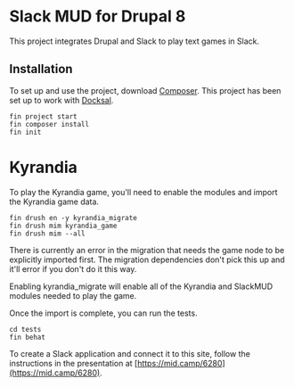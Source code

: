 # Slack MUD for Drupal 8

This project integrates Drupal and Slack to play text games in Slack.

## Installation

To set up and use the project, download [Composer](https://getcomposer.org/). This project has been set up to work with [Docksal](https://docksal.io).

```
fin project start
fin composer install
fin init
```

# Kyrandia

To play the Kyrandia game, you'll need to enable the modules and import the Kyrandia game data.

```
fin drush en -y kyrandia_migrate
fin drush mim kyrandia_game
fin drush mim --all
```

There is currently an error in the migration that needs the game node to be explicitly imported first. The migration dependencies don't pick this up and it'll error if you don't do it this way.

Enabling kyrandia_migrate will enable all of the Kyrandia and SlackMUD modules needed to play the game.

Once the import is complete, you can run the tests.

```
cd tests
fin behat
```

To create a Slack application and connect it to this site, follow the instructions in the presentation at [https://mid.camp/6280](https://mid.camp/6280).
